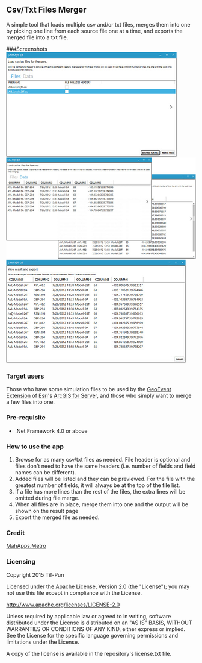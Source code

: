 ## Csv/Txt Files Merger
A simple tool that loads multiple csv and/or txt files, merges them into one by picking one line from each source file one at a time, and exports the merged file into a txt file.

###Screenshots
![Add csv/txt files to apps](https://github.com/Tif-P-HK/csv-txt-merger/blob/master/screenshots/Files.jpg)
![Preview a file](https://github.com/Tif-P-HK/csv-txt-merger/blob/master/screenshots/Data.jpg)
![Merge input files into one](https://github.com/Tif-P-HK/csv-txt-merger/blob/master/screenshots/Result.jpg)

### Target users
Those who have some simulation files to be used by the [GeoEvent Extension](http://www.esri.com/software/arcgis/arcgisserver/extensions/geoevent-extension) of [Esri](http://www.esri.com/)'s [ArcGIS for Server](http://www.esri.com/software/arcgis/arcgisserver), and those who simply want to merge a few files into one.

### Pre-requisite
* .Net Framework 4.0 or above

### How to use the app
1. Browse for as many csv/txt files as needed. File header is optional and files don't need to have the same headers (i.e. number of fields and field names can be different).
2. Added files will be listed and they can be previewed. For the file with the greatest number of fields, it will always be at the top of the file list.
3. If a file has more lines than the rest of the files, the extra lines will be omitted during file merge.
4. When all files are in place, merge them into one and the output will be shown on the result page
5. Export the merged file as needed.

### Credit
[MahApps.Metro](http://mahapps.com/)

### Licensing

Copyright 2015 Tif-Pun

Licensed under the Apache License, Version 2.0 (the "License"); you may not use this file except in compliance with the License.

http://www.apache.org/licenses/LICENSE-2.0

Unless required by applicable law or agreed to in writing, software distributed under the License is distributed on an "AS IS" BASIS, WITHOUT WARRANTIES OR CONDITIONS OF ANY KIND, either express or implied. See the License for the specific language governing permissions and limitations under the License.

A copy of the license is available in the repository's license.txt file.


